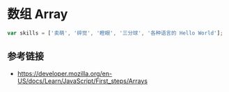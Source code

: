 # 数组 Array

```javascript
var skills = ['卖萌', '碎觉', '瞪眼', '三分球', '各种语言的 Hello World'];
```

## 参考链接
* https://developer.mozilla.org/en-US/docs/Learn/JavaScript/First_steps/Arrays
